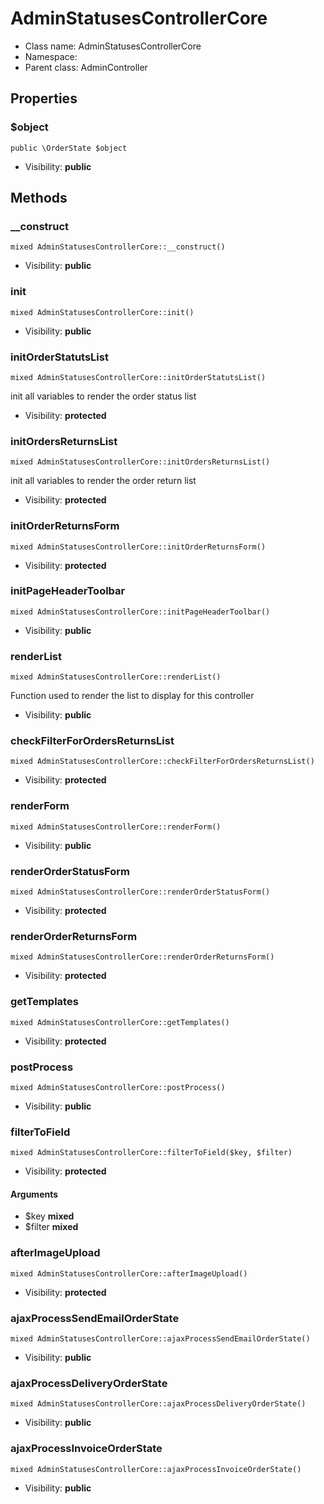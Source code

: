 AdminStatusesControllerCore
===============






* Class name: AdminStatusesControllerCore
* Namespace: 
* Parent class: AdminController





Properties
----------


### $object

    public \OrderState $object





* Visibility: **public**


Methods
-------


### __construct

    mixed AdminStatusesControllerCore::__construct()





* Visibility: **public**




### init

    mixed AdminStatusesControllerCore::init()





* Visibility: **public**




### initOrderStatutsList

    mixed AdminStatusesControllerCore::initOrderStatutsList()

init all variables to render the order status list



* Visibility: **protected**




### initOrdersReturnsList

    mixed AdminStatusesControllerCore::initOrdersReturnsList()

init all variables to render the order return list



* Visibility: **protected**




### initOrderReturnsForm

    mixed AdminStatusesControllerCore::initOrderReturnsForm()





* Visibility: **protected**




### initPageHeaderToolbar

    mixed AdminStatusesControllerCore::initPageHeaderToolbar()





* Visibility: **public**




### renderList

    mixed AdminStatusesControllerCore::renderList()

Function used to render the list to display for this controller



* Visibility: **public**




### checkFilterForOrdersReturnsList

    mixed AdminStatusesControllerCore::checkFilterForOrdersReturnsList()





* Visibility: **protected**




### renderForm

    mixed AdminStatusesControllerCore::renderForm()





* Visibility: **public**




### renderOrderStatusForm

    mixed AdminStatusesControllerCore::renderOrderStatusForm()





* Visibility: **protected**




### renderOrderReturnsForm

    mixed AdminStatusesControllerCore::renderOrderReturnsForm()





* Visibility: **protected**




### getTemplates

    mixed AdminStatusesControllerCore::getTemplates()





* Visibility: **protected**




### postProcess

    mixed AdminStatusesControllerCore::postProcess()





* Visibility: **public**




### filterToField

    mixed AdminStatusesControllerCore::filterToField($key, $filter)





* Visibility: **protected**


#### Arguments
* $key **mixed**
* $filter **mixed**



### afterImageUpload

    mixed AdminStatusesControllerCore::afterImageUpload()





* Visibility: **protected**




### ajaxProcessSendEmailOrderState

    mixed AdminStatusesControllerCore::ajaxProcessSendEmailOrderState()





* Visibility: **public**




### ajaxProcessDeliveryOrderState

    mixed AdminStatusesControllerCore::ajaxProcessDeliveryOrderState()





* Visibility: **public**




### ajaxProcessInvoiceOrderState

    mixed AdminStatusesControllerCore::ajaxProcessInvoiceOrderState()





* Visibility: **public**



